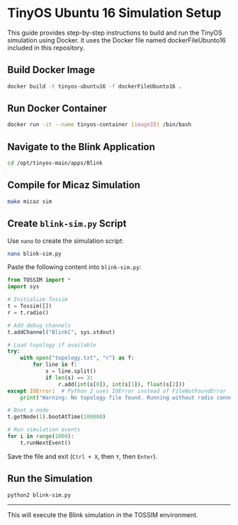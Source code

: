 # TinyOS Ubuntu 16 Simulation Setup

This guide provides step-by-step instructions to build and run the TinyOS simulation using Docker. it uses the Docker file named dockerFileUbunto16 included in this repository.

## Build Docker Image

```sh
docker build -t tinyos-ubuntu16 -f dockerFileUbunto16 .
```

## Run Docker Container

```sh
docker run -it --name tinyos-container [imageID] /bin/bash
```

## Navigate to the Blink Application

```sh
cd /opt/tinyos-main/apps/Blink
```

## Compile for Micaz Simulation

```sh
make micaz sim
```

## Create `blink-sim.py` Script

Use `nano` to create the simulation script:

```sh
nano blink-sim.py
```

Paste the following content into `blink-sim.py`:

```python
from TOSSIM import *
import sys

# Initialize Tossim
t = Tossim([])
r = t.radio()

# Add debug channels
t.addChannel("BlinkC", sys.stdout)

# Load topology if available
try:
    with open("topology.txt", "r") as f:
        for line in f:
            s = line.split()
            if len(s) == 3:
                r.add(int(s[0]), int(s[1]), float(s[2]))
except IOError:  # Python 2 uses IOError instead of FileNotFoundError
    print("Warning: No topology file found. Running without radio connections.")

# Boot a node
t.getNode(1).bootAtTime(100000)

# Run simulation events
for i in range(1000):
    t.runNextEvent()
```

Save the file and exit (`Ctrl + X`, then `Y`, then `Enter`).

## Run the Simulation

```sh
python2 blink-sim.py
```

---

This will execute the Blink simulation in the TOSSIM environment.
